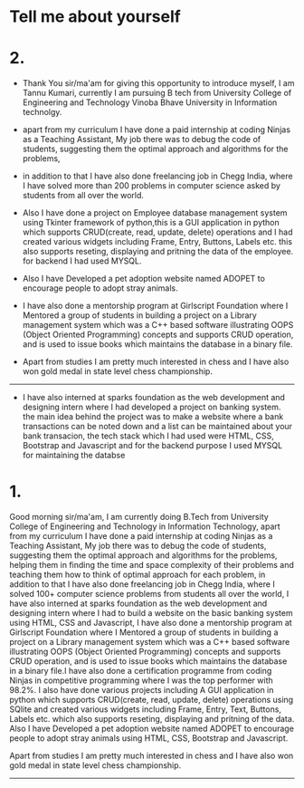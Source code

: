 # Tell me about yourself



# 2.

* Thank You sir/ma'am for giving this opportunity to introduce myself, I am Tannu Kumari, currently I am pursuing B tech from University College of Engineering and Technology Vinoba Bhave University in Information technolgy.


*  apart from my curriculum I have done a paid internship at coding Ninjas as a Teaching Assistant, My job there was to debug the code of students, suggesting them the optimal approach and algorithms for the problems,


*   in addition to that I have also done freelancing job in Chegg India, where I have solved more than 200 problems in computer science asked by students from all over the world.




* Also I have done  a project on Employee database management system using Tkinter framework of python,this is a GUI application in python which supports CRUD(create, read, update,   delete) operations and I had created various widgets including Frame, Entry, Buttons, Labels etc. this also supports reseting, displaying and pritning the data of the employee. for backend I had used MYSQL.

* Also I have Developed a pet adoption website named ADOPET to encourage people to adopt stray animals.

* I have also done a mentorship program at Girlscript Foundation where I Mentored a group of students in building a project on a Library management system which was a C++ based software illustrating OOPS (Object Oriented Programming) concepts and supports CRUD operation, and is used to issue books which maintains the database in a binary file.

* Apart from studies I am pretty much interested in chess and I have also won gold medal in state level chess championship.






----------------------------------------------------------------------------------------------------------------------

* I have also interned at sparks foundation as the web development and designing intern where I had developed a project on banking system.  the main idea behind the project was to make a website where a bank transactions can be noted down and a list can be maintained about your bank transacion, the tech stack which I had used were HTML, CSS, Bootstrap and Javascript and for the backend purpose I used MYSQL for maintaining the databse


# 1.
Good morning sir/ma'am, I am currently doing B.Tech from University College of Engineering and Technology in Information Technology, apart from my curriculum I have done a paid internship at coding Ninjas as a Teaching Assistant, My job there was to debug the code of students, suggesting them the optimal approach and algorithms for the problems, helping them in finding the time and space complexity of their problems and teaching them how to think of optimal approach for each problem, in addition to that I have also done freelancing job in Chegg India, where I solved 100+ computer science problems from students all over the world, I have also interned at sparks foundation as the web development and designing intern where I had to build a website on the basic banking system using HTML, CSS and Javascript, I have also done a mentorship program at Girlscript Foundation where I Mentored a group of students in building a project on a Library management system which was a C++ based software illustrating OOPS (Object Oriented Programming) concepts and supports CRUD operation, and is used to issue books which maintains the database in a binary file.I have also done a certification programme from coding Ninjas in competitive programming where I was the top performer with 98.2%.
I also have done various projects including A GUI application in python which supports CRUD(create, read, update, delete) operations using SQlite and created various widgets including Frame, Entry, Text, Buttons, Labels etc. which also supports reseting, displaying and pritning of the data.
Also I have Developed a pet adoption website named ADOPET to encourage people to adopt stray animals using HTML, CSS, Bootstrap and Javascript.

Apart from studies I am pretty much interested in chess and I have also won gold medal in state level chess championship.

----------------------------------------------------------------------------------------------------------------













